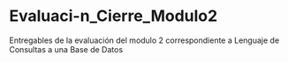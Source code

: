 # Evaluaci-n_Cierre_Modulo2
Entregables de la evaluación del modulo 2 correspondiente a Lenguaje de Consultas a una Base de Datos
